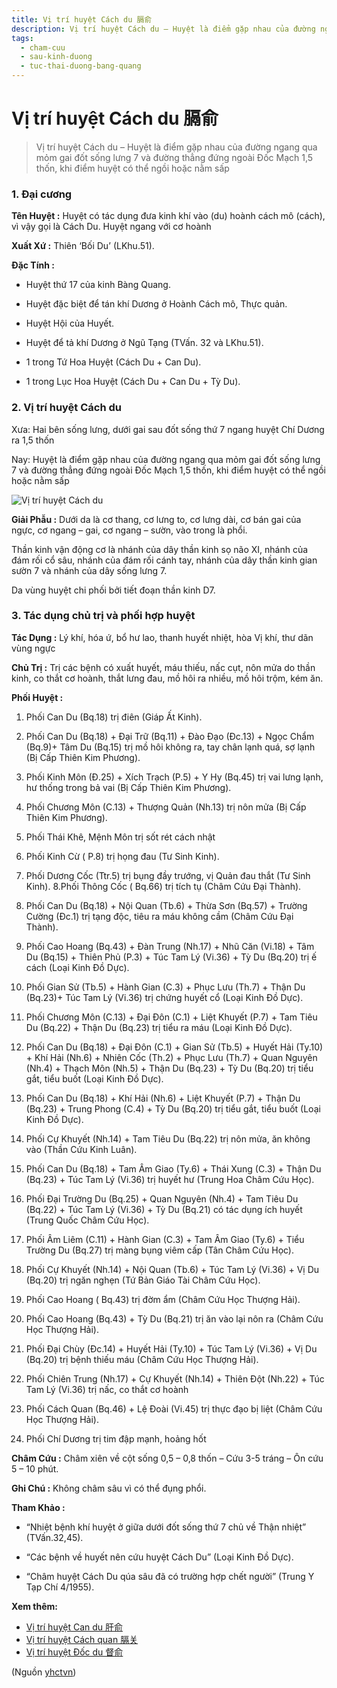 ```yaml
---
title: Vị trí huyệt Cách du 膈俞
description: Vị trí huyệt Cách du – Huyệt là điểm gặp nhau của đường ngang qua mỏm gai đốt sống lưng 7 và đường thẳng đứng ngoài  1,5 thốn, khi điểm huyệt có thể ngồi hoặc nằm sấp
tags:
  - cham-cuu
  - sau-kinh-duong
  - tuc-thai-duong-bang-quang
---
```


# Vị trí huyệt Cách du 膈俞 

> Vị trí huyệt Cách du – Huyệt là điểm gặp nhau của đường ngang qua mỏm gai đốt sống lưng 7 và đường thẳng đứng ngoài Đốc Mạch 1,5 thốn, khi điểm huyệt có thể ngồi hoặc nằm sấp

### 1. Đại cương

**Tên Huyệt :** Huyệt có tác dụng đưa kinh khí vào (du) hoành cách mô (cách), vì vậy gọi là Cách Du. Huyệt ngang với cơ hoành

**Xuất Xứ :** Thiên ‘Bối Du’ (LKhu.51).

**Đặc Tính :**

+ Huyệt thứ 17 của kinh Bàng Quang.

+ Huyệt đặc biệt để tán khí Dương ở Hoành Cách mô, Thực quản.

+ Huyệt Hội của Huyết.

+ Huyệt để tả khí Dương ở Ngũ Tạng (TVấn. 32 và LKhu.51).

+ 1 trong Tứ Hoa Huyệt (Cách Du + Can Du).

+ 1 trong Lục Hoa Huyệt (Cách Du + Can Du + Tỳ Du).

### 2. Vị trí huyệt Cách du

Xưa: Hai bên sống lưng, dưới gai sau đốt sống thứ 7 ngang huyệt Chí Dương ra 1,5 thốn

Nay: Huyệt là điểm gặp nhau của đường ngang qua mỏm gai đốt sống lưng 7 và đường thẳng đứng ngoài Đốc Mạch 1,5 thốn, khi điểm huyệt có thể ngồi hoặc nằm sấp

![Vị trí huyệt Cách du](/imgs/yhctvn/huyet-cach-du-300x168.jpg)

**Giải Phẫu :** Dưới da là cơ thang, cơ lưng to, cơ lưng dài, cơ bán gai của ngực, cơ ngang – gai, cơ ngang – sườn, vào trong là phổi.

Thần kinh vận động cơ là nhánh của dây thần kinh sọ não XI, nhánh của đám rối cổ sâu, nhánh của đám rối cánh tay, nhánh của dây thần kinh gian sườn 7 và nhánh của dây sống lưng 7.

Da vùng huyệt chi phối bởi tiết đoạn thần kinh D7.

### 3. Tác dụng chủ trị và phối hợp huyệt

**Tác Dụng :** Lý khí, hóa ứ, bổ hư lao, thanh huyết nhiệt, hòa Vị khí, thư dãn vùng ngực

**Chủ Trị :** Trị các bệnh có xuất huyết, máu thiếu, nấc cụt, nôn mửa do thần kinh, co thắt cơ hoành, thắt lưng đau, mồ hôi ra nhiều, mồ hôi trộm, kém ăn.

**Phối Huyệt :**

1. Phối Can Du (Bq.18) trị điên (Giáp Ất Kinh).
2. Phối Can Du (Bq.18) + Đại Trữ (Bq.11) + Đào Đạo (Đc.13) + Ngọc Chẩm (Bq.9)+ Tâm Du (Bq.15) trị mồ hôi không ra, tay chân lạnh quá, sợ lạnh (Bị Cấp Thiên Kim Phương).

3. Phối Kinh Môn (Đ.25) + Xích Trạch (P.5) + Y Hy (Bq.45) trị vai lưng lạnh, hư thống trong bả vai (Bị Cấp Thiên Kim Phương).
4. Phối Chương Môn (C.13) + Thượng Quản (Nh.13) trị nôn mửa (Bị Cấp Thiên Kim Phương).
5. Phối Thái Khê, Mệnh Môn trị sốt rét cách nhật
6. Phối Kinh Cừ ( P.8) trị họng đau (Tư Sinh Kinh).
7. Phối Dương Cốc (Ttr.5) trị bụng đầy trướng, vị Quản đau thắt (Tư Sinh Kinh). 8.Phối Thông Cốc ( Bq.66) trị tích tụ (Châm Cứu Đại Thành).
8. Phối Can Du (Bq.18) + Nội Quan (Tb.6) + Thừa Sơn (Bq.57) + Trường Cường (Đc.1) trị tạng độc, tiêu ra máu không cầm (Châm Cứu Đại Thành).
9. Phối Cao Hoang (Bq.43) + Đàn Trung (Nh.17) + Nhũ Căn (Vi.18) + Tâm Du (Bq.15) + Thiên Phủ (P.3) + Túc Tam Lý (Vi.36) + Tỳ Du (Bq.20) trị ế cách (Loại Kinh Đồ Dực).
10. Phối Gian Sử (Tb.5) + Hành Gian (C.3) + Phục Lưu (Th.7) + Thận Du (Bq.23)+ Túc Tam Lý (Vi.36) trị chứng huyết cổ (Loại Kinh Đồ Dực).
11. Phối Chương Môn (C.13) + Đại Đôn (C.1) + Liệt Khuyết (P.7) + Tam Tiêu Du (Bq.22) + Thận Du (Bq.23) trị tiểu ra máu (Loại Kinh Đồ Dực).
12. Phối Can Du (Bq.18) + Đại Đôn (C.1) + Gian Sử (Tb.5) + Huyết Hải (Ty.10) + Khí Hải (Nh.6) + Nhiên Cốc (Th.2) + Phục Lưu (Th.7) + Quan Nguyên (Nh.4) + Thạch Môn (Nh.5) + Thận Du (Bq.23) + Tỳ Du (Bq.20) trị tiểu gắt, tiểu buốt (Loại Kinh Đồ Dực).

13. Phối Can Du (Bq.18) + Khí Hải (Nh.6) + Liệt Khuyết (P.7) + Thận Du (Bq.23) + Trung Phong (C.4) + Tỳ Du (Bq.20) trị tiểu gắt, tiểu buốt (Loại Kinh Đồ Dực).
14. Phối Cự Khuyết (Nh.14) + Tam Tiêu Du (Bq.22) trị nôn mửa, ăn không vào (Thần Cứu Kinh Luân).
15. Phối Can Du (Bq.18) + Tam Âm Giao (Ty.6) + Thái Xung (C.3) + Thận Du (Bq.23) + Túc Tam Lý (Vi.36) trị huyết hư (Trung Hoa Châm Cứu Học).
16. Phối Đại Trường Du (Bq.25) + Quan Nguyên (Nh.4) + Tam Tiêu Du (Bq.22) + Túc Tam Lý (Vi.36) + Tỳ Du (Bq.21) có tác dụng ích huyết (Trung Quốc Châm Cứu Học).
17. Phối Âm Liêm (C.11) + Hành Gian (C.3) + Tam Âm Giao (Ty.6) + Tiểu Trường Du (Bq.27) trị màng bụng viêm cấp (Tân Châm Cứu Học).
18. Phối Cự Khuyết (Nh.14) + Nội Quan (Tb.6) + Túc Tam Lý (Vi.36) + Vị Du (Bq.20) trị ngăn nghẹn (Tứ Bản Giáo Tài Châm Cứu Học).
19. Phối Cao Hoang ( Bq.43) trị đờm ẩm (Châm Cứu Học Thượng Hải).
20. Phối Cao Hoang (Bq.43) + Tỳ Du (Bq.21) trị ăn vào lại nôn ra (Châm Cứu Học Thượng Hải).
21. Phối Đại Chùy (Đc.14) + Huyết Hải (Ty.10) + Túc Tam Lý (Vi.36) + Vị Du (Bq.20) trị bệnh thiếu máu (Châm Cứu Học Thượng Hải).
22. Phối Chiên Trung (Nh.17) + Cự Khuyết (Nh.14) + Thiên Đột (Nh.22) + Túc Tam Lý (Vi.36) trị nấc, co thắt cơ hoành
23. Phối Cách Quan (Bq.46) + Lệ Đoài (Vi.45) trị thực đạo bị liệt (Châm Cứu Học Thượng Hải).
24. Phối Chí Dương trị tim đập mạnh, hoảng hốt

**Châm Cứu :** Châm xiên về cột sống 0,5 – 0,8 thốn – Cứu 3-5 tráng – Ôn cứu 5 – 10 phút.

**Ghi Chú :** Không châm sâu vì có thể đụng phổi.

**Tham Khảo :**

+ “Nhiệt bệnh khí huyệt ở giữa dưới đốt sống thứ 7 chủ về Thận nhiệt” (TVấn.32,45).

+ “Các bệnh về huyết nên cứu huyệt Cách Du” (Loại Kinh Đồ Dực).

+ “Châm huyệt Cách Du qúa sâu đã có trường hợp chết người” (Trung Y Tạp Chí 4/1955).

**Xem thêm:**

* [Vị trí huyệt Can du 肝俞](/yhctvn/vi-tri-huyet-can-du-%e8%82%9d%e4%bf%9e)
* [Vị trí huyệt Cách quan 膈关](/yhctvn/vi-tri-huyet-cach-quan-%e8%86%88%e5%85%b3)
* [Vị trí huyệt Đốc du 督俞](/yhctvn/vi-tri-huyet-doc-du-%e7%9d%a3%e4%bf%9e)

(Nguồn <a href="https://yhctvn.com/vi-tri-huyet-cach-du-膈俞/" target="_blank">yhctvn</a>)
